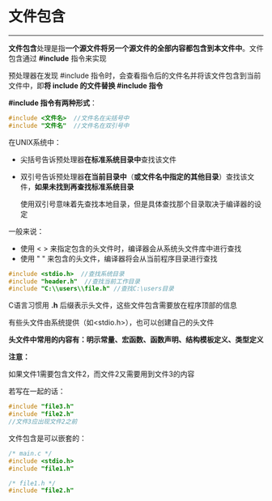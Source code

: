 # **文件包含**

---

**文件包含**处理是指**一个源文件将另一个源文件的全部内容都包含到本文件中**。文件包含通过 **#include** 指令来实现

预处理器在发现 #include 指令时，会查看指令后的文件名并将该文件包含到当前文件中，即**将 include 的文件替换 #include 指令**

**#include 指令有两种形式**：

~~~C
#include <文件名>  //文件名在尖括号中
#include "文件名"  //文件名在双引号中
~~~

在UNIX系统中：

+ 尖括号告诉预处理器**在标准系统目录中**查找该文件

+ 双引号告诉预处理器**在当前目录中**（**或文件名中指定的其他目录**）查找该文件，**如果未找到再查找标准系统目录**

  使用双引号意味着先查找本地目录，但是具体查找那个目录取决于编译器的设定

一般来说：

+ 使用 < > 来指定包含的头文件时，编译器会从系统头文件库中进行查找
+ 使用 " " 来包含的头文件，编译器将会从当前程序目录进行查找

~~~C
#include <stdio.h>  //查找系统目录
#include "header.h"  //查找当前工作目录
#include "C:\\users\\file.h" //查找C:\users目录
~~~

C语言习惯用 **.h** 后缀表示头文件，这些文件包含需要放在程序顶部的信息

有些头文件由系统提供（如<stdio.h>），也可以创建自己的头文件

**头文件中常用的内容有：明示常量、宏函数、函数声明、结构模板定义、类型定义**				

**注意：**

如果文件1需要包含文件2，而文件2又需要用到文件3的内容

若写在一起的话：

~~~C
#include "file3.h"
#include "file2.h"
//文件3应出现文件2之前
~~~

文件包含是可以嵌套的：

~~~C
/* main.c */
#include <stdio.h>
#include "file1.h"
~~~

~~~C
/* file1.h */
#include "file2.h"
~~~

